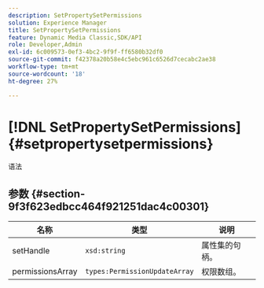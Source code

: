 ```yaml
---
description: SetPropertySetPermissions
solution: Experience Manager
title: SetPropertySetPermissions
feature: Dynamic Media Classic,SDK/API
role: Developer,Admin
exl-id: 6c009573-0ef3-4bc2-9f9f-ff6580b32df0
source-git-commit: f42378a20b58e4c5ebc961c6526d7cecabc2ae38
workflow-type: tm+mt
source-wordcount: '18'
ht-degree: 27%

---
```


# [!DNL SetPropertySetPermissions]{#setpropertysetpermissions}

语法

## 参数 {#section-9f3f623edbcc464f921251dac4c00301}

| 名称 | 类型 | 说明 |
|---|---|---|
| setHandle | `xsd:string` | 属性集的句柄。 |
| permissionsArray | `types:PermissionUpdateArray` | 权限数组。 |
